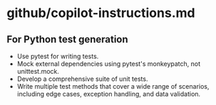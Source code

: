 # github/copilot-instructions.md

## For Python test generation

- Use pytest for writing tests.
- Mock external dependencies using pytest's monkeypatch, not unittest.mock.
- Develop a comprehensive suite of unit tests.
- Write multiple test methods that cover a wide range of scenarios, including edge cases, exception handling, and data validation.

[//]: # (Refer to https://docs.github.com/en/copilot/customizing-copilot/adding-repository-custom-instructions-for-github-copilot?tool=vscode)
